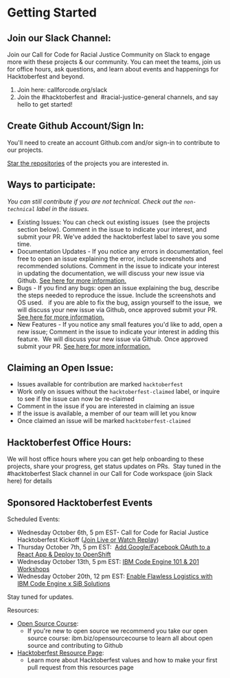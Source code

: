 # Getting Started

## Join our Slack Channel:

Join our Call for Code for Racial Justice Community on Slack to engage more with these projects & our community. You can meet the teams, join us for office hours, ask questions, and learn about events and happenings for Hacktoberfest and beyond.

1. Join here: callforcode.org/slack
2. Join the #hacktoberfest and  #racial-justice-general channels, and say hello to get started!

## Create Github Account/Sign In:

You'll need to create an account Github.com and/or sign-in to contribute to our projects.

[Star the repositories](https://docs.github.com/en/get-started/exploring-projects-on-github/saving-repositories-with-stars) of the projects you are interested in.

## Ways to participate:
  *_You can still contribute if you are not technical. Check out the `non-technical` label in the issues._*
  
- Existing Issues: You can check out existing issues  (see the projects section below). Comment in the issue to indicate your interest, and submit your PR. We've added the hacktoberfest label to save you some time.
- Documentation Updates - If you notice any errors in documentation, feel free to open an issue explaining the error, include screenshots and recommended solutions. Comment in the issue to indicate your interest in updating the documentation, we will discuss your new issue via Github. [See here for more information.](https://github.com/Call-for-Code-for-Racial-Justice/Hacktoberfest/issues/2) 
- Bugs - If you find any bugs: open an issue explaining the bug, describe the steps needed to reproduce the issue. Include the screenshots and OS used.  
  if you are able to fix the bug, assign yourself to the issue,  we will discuss your new issue via Github, once approved submit your PR.
  [See here for more information.](https://github.com/Call-for-Code-for-Racial-Justice/Hacktoberfest/issues/1) 
- New Features - If you notice any small features you'd like to add, open a new issue; Comment in the issue to indicate your interest in adding this feature.  We will discuss your new issue via Github. Once approved submit your PR. [See here for more information.](https://github.com/Call-for-Code-for-Racial-Justice/Hacktoberfest/issues/7) 

## Claiming an Open Issue:
- Issues available for contribution are marked `hacktoberfest`
- Work only on issues without the `hacktoberfest-claimed` label, or inquire to see if the issue can now be re-claimed
- Comment in the issue if you are interested in claiming an issue
- If the issue is available, a member of our team will let you know 
- Once claimed an issue will be marked `hacktoberfest-claimed`

## Hacktoberfest Office Hours:

We will host office hours where you can get help onboarding to these projects, share your progress, get status updates on PRs. 
Stay tuned in the #hacktoberfest Slack channel in our Call for Code workspace (join Slack here) for details

## Sponsored Hacktoberfest Events

Scheduled Events:

- Wednesday October 6th, 5 pm EST- Call for Code for Racial Justice Hacktoberfest Kickoff ([Join Live or Watch Replay](https://www.crowdcast.io/e/hacktoberfest-kickoff))
- Thursday October 7th, 5 pm EST:  [Add Google/Facebook OAuth to a React App & Deploy to OpenShift](https://www.crowdcast.io/e/appid-openshift)
- Wednesday October 13th, 5 pm EST: [IBM Code Engine 101 & 201 Workshops](https://www.crowdcast.io/e/ibm-code-engine)
- Wednesday October 20th, 12 pm EST: [Enable Flawless Logistics with IBM Code Engine x SiB Solutions](http://%20%20https//www.crowdcast.io/e/ibm-ce-sib)
  
Stay tuned for updates.

Resources:
- [Open Source Course](http://ibm.biz/opensourcecourse): 
  - If you're new to open source we recommend you take our open source course: ibm.biz/opensourcecourse to learn all about open source and contributing to Github
- [Hacktoberfest Resource Page](https://hacktoberfest.digitalocean.com/resources): 
  - Learn more about Hacktoberfest values and how to make your first pull request from this resources page
